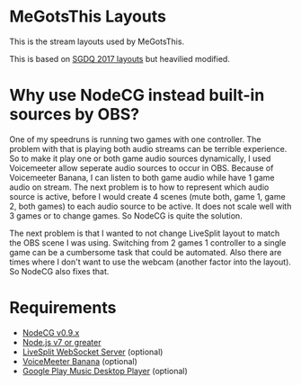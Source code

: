 # MeGotsThis Layouts
This is the stream layouts used by MeGotsThis.

This is based on [SGDQ 2017 layouts](https://github.com/GamesDoneQuick/sgdq17-layouts) but heavilied modified.

# Why use NodeCG instead built-in sources by OBS?
One of my speedruns is running two games with one controller. The problem with that is playing both audio streams can be terrible experience. So to make it play one or both game audio sources dynamically, I used Voicemeeter allow seperate audio sources to occur in OBS. Because of Voicemeeter Banana, I can listen to both game audio while have 1 game audio on stream. The next problem is to how to represent which audio source is active, before I would create 4 scenes (mute both, game 1, game 2, both games) to each audio source to be active. It does not scale well with 3 games or to change games. So NodeCG is quite the solution.

The next problem is that I wanted to not change LiveSplit layout to match the OBS scene I was using. Switching from 2 games 1 controller to a single game can be a cumbersome task that could be automated. Also there are times where I don't want to use the webcam (another factor into the layout). So NodeCG also fixes that.

# Requirements

- [NodeCG v0.9.x](https://github.com/nodecg/nodecg/releases)
- [Node.js v7 or greater](https://nodejs.org/)
- [LiveSplit WebSocket Server](https://github.com/MeGotsThis/LiveSplit.WebSocketServer/releases) (optional)
- [VoiceMeeter Banana](http://www.vb-audio.com/Voicemeeter/banana.htm) (optional)
- [Google Play Music Desktop Player](https://www.googleplaymusicdesktopplayer.com/) (optional)

